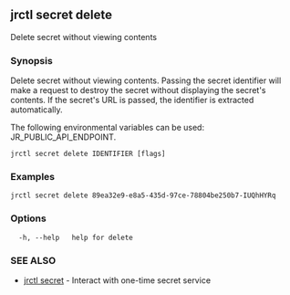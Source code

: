## jrctl secret delete

Delete secret without viewing contents

### Synopsis

Delete secret without viewing contents. Passing the secret identifier will make
a request to destroy the secret without displaying the secret's contents. If the
secret's URL is passed, the identifier is extracted automatically.

The following environmental variables can be used: JR_PUBLIC_API_ENDPOINT.

```
jrctl secret delete IDENTIFIER [flags]
```

### Examples

```
jrctl secret delete 89ea32e9-e8a5-435d-97ce-78804be250b7-IUQhHYRq
```

### Options

```
  -h, --help   help for delete
```

### SEE ALSO

* [jrctl secret](jrctl_secret.md)	 - Interact with one-time secret service

